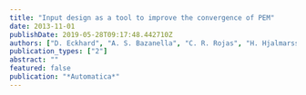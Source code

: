 ```yaml
---
title: "Input design as a tool to improve the convergence of PEM"
date: 2013-11-01
publishDate: 2019-05-28T09:17:48.442710Z
authors: ["D. Eckhard", "A. S. Bazanella", "C. R. Rojas", "H. Hjalmarsson"]
publication_types: ["2"]
abstract: ""
featured: false
publication: "*Automatica*"
---
```



